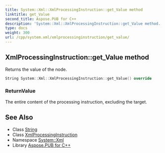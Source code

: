 ```yaml
---
title: System::Xml::XmlProcessingInstruction::get_Value method
linktitle: get_Value
second_title: Aspose.PUB for C++
description: 'System::Xml::XmlProcessingInstruction::get_Value method. Returns the value of the node in C++.'
type: docs
weight: 300
url: /cpp/system.xml/xmlprocessinginstruction/get_value/
---
```

## XmlProcessingInstruction::get_Value method


Returns the value of the node.

```cpp
String System::Xml::XmlProcessingInstruction::get_Value() override
```


### ReturnValue

The entire content of the processing instruction, excluding the target.

## See Also

* Class [String](../../../system/string/)
* Class [XmlProcessingInstruction](../)
* Namespace [System::Xml](../../)
* Library [Aspose.PUB for C++](../../../)
